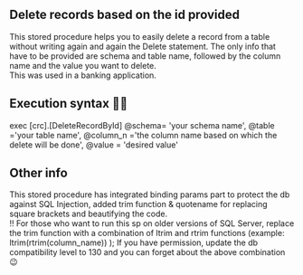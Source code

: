 ## Delete records based on the id provided

This stored procedure helps you to easily delete a record from a table without writing again and again the Delete statement. The only info that have to be provided are schema and table name, followed by the column name and the value you want to delete.<br />
This was used in a banking application.

## Execution syntax 👩‍💻

exec [crc].[DeleteRecordById] @schema= 'your schema name', @table ='your table name', @column_n ='the column name based on which the delete will be done', @value = 'desired value'

## Other info

This stored procedure has integrated binding params part to protect the db against SQL Injection, added trim function & quotename for replacing square brackets and beautifying the code.
<br />
‼ For those who want to run this sp on older versions of SQL Server, replace the trim function with a combination of ltrim and rtrim functions (example: ltrim(rtrim(column_name)) );
If you have permission, update the db compatibility level to 130 and you can forget about the above combination 😉

